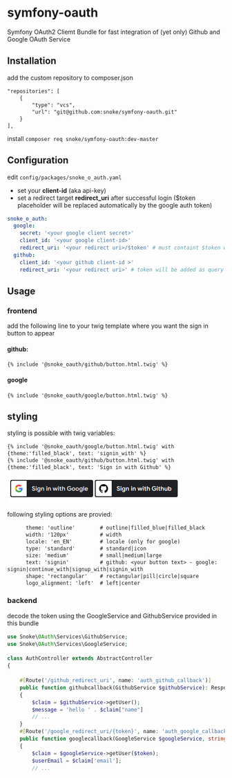 ﻿# symfony-oauth
Symfony OAuth2 Cliemt Bundle for fast integration of (yet only) Github and Google OAuth Service 

## Installation
add the custom repository to composer.json
```
"repositories": [
    {
        "type": "vcs",
        "url": "git@github.com:snoke/symfony-oauth.git"
    }
],
```
install
```composer req snoke/symfony-oauth:dev-master```

## Configuration
edit ```config/packages/snoke_o_auth.yaml``` 
- set your **client-id** (aka api-key)
- set a redirect target **redirect_uri** after successful login
($token placeholder will be replaced automatically by the google auth token)

```yaml
snoke_o_auth:
  google:
    secret: '<your google client secret>'
    client_id: '<your google client-id>'
    redirect_uri: '<your redirect uri>/$token' # must containt $token which will be replaced by the actual token
  github:
    client_id: '<your github client-id >'
    redirect_uri: '<your redirect uri>' # token will be added as query parameter
```

## Usage
### frontend
add the following line to your twig template where you want the sign in button to appear
#### github:
```twig
{% include '@snoke_oauth/github/button.html.twig' %}
```
#### google
```twig
{% include '@snoke_oauth/google/button.html.twig' %}
```

## styling
styling is possible with twig variables:
```twig
{% include '@snoke_oauth/google/button.html.twig' with {theme:'filled_black', text: 'signin_with' %}
{% include '@snoke_oauth/github/button.html.twig' with {theme:'filled_black', text: 'Sign in with Github' %}
```

![](./Docs/Images/buttons_black.PNG)

following styling options are provied:
```
      theme: 'outline'        # outline|filled_blue|filled_black
      width: '120px'          # width
      locale: 'en_EN'	      # locale (only for google)
      type: 'standard' 	      # standard|icon
      size: 'medium' 	      # small|medium|large
      text: 'signin'	      # github: <your button text> - google: signin|continue_with|signup_with|signin_with
      shape: 'rectangular'    # rectangular|pill|circle|square
      logo_alignment: 'left'  # left|center
```

### backend
decode the token using the GoogleService and GithubService provided in this bundle
```php
use Snoke\OAuth\Services\GithubService;
use Snoke\OAuth\Services\GoogleService;

class AuthController extends AbstractController
{

    #[Route('/github_redirect_uri', name: 'auth_github_callback')]
    public function githubcallback(GithubService $githubService): Response
    {
        $claim = $githubService->getUser();
        $message = 'hello ' . $claim["name"]
        // ...
    }
    #[Route('/google_redirect_uri/{token}', name: 'auth_google_callback')]
    public function googlecallback(GoogleService $googleService, string $token): Response
    {
        $claim = $googleService->getUser($token);
        $userEmail = $claim['email'];
        // ...
```
